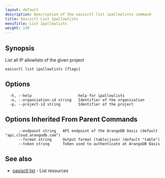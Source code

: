 ```yaml
---
layout: default
description: Description of the oasisctl list ipallowlists command
title: Oasisctl List Ipallowlists
menuTitle: List Ipallowlists
weight: 120
---
```

## Synopsis
List all IP allowlists of the given project

```
oasisctl list ipallowlists [flags]
```

## Options
```
  -h, --help                     help for ipallowlists
  -o, --organization-id string   Identifier of the organization
  -p, --project-id string        Identifier of the project
```

## Options Inherited From Parent Commands
```
      --endpoint string   API endpoint of the ArangoDB Oasis (default "api.cloud.arangodb.com")
      --format string     Output format (table|json) (default "table")
      --token string      Token used to authenticate at ArangoDB Oasis
```

## See also
* [oasisctl list](_index.md)	 - List resources

